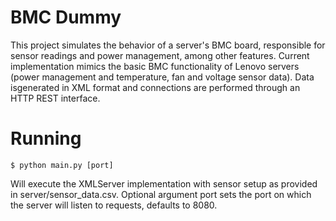 
BMC Dummy
=========

This project simulates the behavior of a server's BMC board, responsible for
sensor readings and power management, among other features. Current
implementation mimics the basic BMC functionality of Lenovo servers (power
management and temperature, fan and voltage sensor data). Data isgenerated in
XML format and connections are performed through an HTTP REST interface.


Running
=======

``$ python main.py [port]``

Will execute the XMLServer implementation with sensor setup as provided in
server/sensor\_data.csv. Optional argument port sets the port on which the
server will listen to requests, defaults to 8080.

